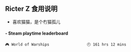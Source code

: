 ## Ricter Z 食用说明
- 喜欢猫猫，是个冇猫孤儿

<!-- steam-box start -->
#### - Steam playtime leaderboard
```text
🎮 World of Warships                 🕘 161 hrs 12 mins
```
<!-- Powered by https://github.com/YouEclipse/steam-box . -->
<!-- steam-box end -->
